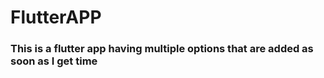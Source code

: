 # FlutterAPP
### This is a flutter app having multiple options that are added as soon as I get time
